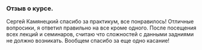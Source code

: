 ### Отзыв о курсе.
Сергей Камянецкий спасибо за практикум, все понравилось!
Отличные вопросики, я ответил правильно на все кроме одного.
После посещения всех лекций и семинаров, считаю что сложностей с данными задниями не должно возникать.
Вообщем спасибо за еще одно касание! 